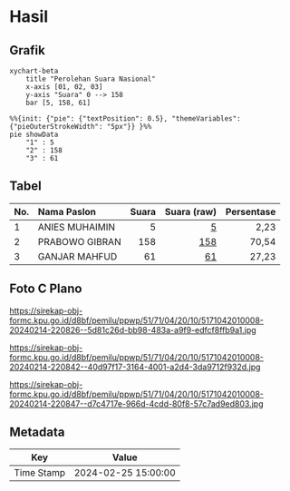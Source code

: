 # Hasil

## Grafik

```mermaid
xychart-beta
    title "Perolehan Suara Nasional"
    x-axis [01, 02, 03]
    y-axis "Suara" 0 --> 158
    bar [5, 158, 61]
```

```mermaid
%%{init: {"pie": {"textPosition": 0.5}, "themeVariables": {"pieOuterStrokeWidth": "5px"}} }%%
pie showData
    "1" : 5
    "2" : 158
    "3" : 61
```

## Tabel

| No. | Nama Paslon    | Suara | Suara (raw) | Persentase |
|:--- |:-------------- | -----:| -----------:| ----------:|
| 1   | ANIES MUHAIMIN | 5     | [5][p-1]    | 2,23       |
| 2   | PRABOWO GIBRAN | 158   | [158][p-2]  | 70,54      |
| 3   | GANJAR MAHFUD  | 61    | [61][p-3]   | 27,23      |


[p-1]: https://github.com/gigit-pemilu/pemilu-2024/blob/main/pilpres/hitung-suara/sub/51-bali/sub/71-kota-denpasar/sub/04-denpasar-utara/sub/2010-peguyangan-kaja/sub/008-tps/sub/paslon-1.txt
[p-2]: https://github.com/gigit-pemilu/pemilu-2024/blob/main/pilpres/hitung-suara/sub/51-bali/sub/71-kota-denpasar/sub/04-denpasar-utara/sub/2010-peguyangan-kaja/sub/008-tps/sub/paslon-2.txt
[p-3]: https://github.com/gigit-pemilu/pemilu-2024/blob/main/pilpres/hitung-suara/sub/51-bali/sub/71-kota-denpasar/sub/04-denpasar-utara/sub/2010-peguyangan-kaja/sub/008-tps/sub/paslon-3.txt

## Foto C Plano

https://sirekap-obj-formc.kpu.go.id/d8bf/pemilu/ppwp/51/71/04/20/10/5171042010008-20240214-220826--5d81c26d-bb98-483a-a9f9-edfcf8ffb9a1.jpg

https://sirekap-obj-formc.kpu.go.id/d8bf/pemilu/ppwp/51/71/04/20/10/5171042010008-20240214-220842--40d97f17-3164-4001-a2d4-3da9712f932d.jpg

https://sirekap-obj-formc.kpu.go.id/d8bf/pemilu/ppwp/51/71/04/20/10/5171042010008-20240214-220847--d7c4717e-966d-4cdd-80f8-57c7ad9ed803.jpg


## Metadata

| Key        | Value               |
| ---------- | ------------------- |
| Time Stamp | 2024-02-25 15:00:00 |



